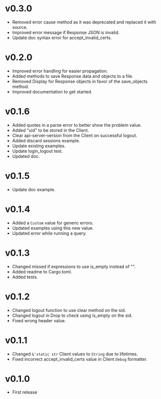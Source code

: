 # v0.3.0

- Removed error cause method as it was deprecated and replaced it with source.
- Improved error message if Response JSON is invalid.
- Update doc syntax error for accept_invalid_certs.

# v0.2.0

- Improved error handling for easier propagation.
- Added methods to save Response data and objects to a file.
- Removed Display for Response objects in favor of the save_objects method.
- Improved documentation to get started.

# v0.1.6

- Added quotes in a parse error to better show the problem value.
- Added "uid" to be stored in the Client.
- Clear api-server-version from the Client on successful logout.
- Added discard sessions example.
- Update existing examples.
- Update login_logout test.
- Updated doc.

# v0.1.5

- Update doc example.

# v0.1.4

- Added a `Custom` value for generic errors.
- Updated examples using this new value.
- Updated error while running a query.

# v0.1.3

- Changed missed if expressions to use is_empty instead of "".
- Added readme to Cargo.toml.
- Added tests.

# v0.1.2

- Changed logout function to use clear method on the sid.
- Changed logout in Drop to check using is_empty on the sid.
- Fixed wrong header value.

# v0.1.1

- Changed `&'static str` Client values to `String` due to lifetimes.
- Fixed incorrect accept_invalid_certs value in Client `Debug` formatter.

# v0.1.0

- First release
